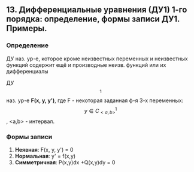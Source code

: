 ## 13. Дифференциальные уравнения (ДУ1) 1-го порядка: определение, формы записи ДУ1. Примеры.
### Определение
ДУ наз. ур-е, которое кроме неизвестных переменных и неизвестных функций содержит ещё и производные неизв. функций или их дифференциалы
 
ДУ$$_{1}$$ наз. ур-е **F(x, y, y\')**, где F - некоторая заданная ф-я 3-х переменных: $$y\in C^1_{<a,b>}$$, <a,b> - интервал. 
### Формы записи
1) **Неявная**: F(x, y, y\') = 0
2) **Нормальная**: y\' = f(x,y)
3) **Симметричная**: P(x,y)dx  +Q(x,y)dy = 0 
